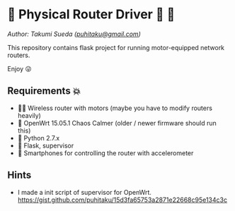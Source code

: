 :muscle: Physical Router Driver :car: :dash: 
======================

*Author: Takumi Sueda (puhitaku@gmail.com)*

This repository contains flask project for running motor-equipped network routers.

Enjoy :stuck_out_tongue_winking_eye:

## Requirements :boom:

 - :car::satellite: Wireless router with motors (maybe you have to modify routers heavily)
 - :penguin: OpenWrt 15.05.1 Chaos Calmer (older / newer firmware should run this)
 - :snake: Python 2.7.x
 - :moyai: Flask, supervisor
 - :iphone: Smartphones for controlling the router with accelerometer

## Hints

 - I made a init script of supervisor for OpenWrt. https://gist.github.com/puhitaku/15d3fa65753a2871e22668c95e134c3c

